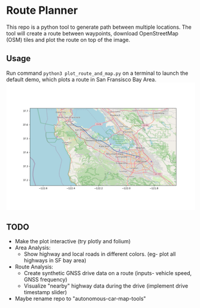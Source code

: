 # Route Planner

This repo is a python tool to generate path between multiple locations. The tool will create a route between waypoints, download OpenStreetMap (OSM) tiles and plot the route on top of the image.

## Usage
Run command `python3 plot_route_and_map.py` on a terminal to launch the default demo, which plots a route in San Fransisco Bay Area.
![Demo](demo.png)

## TODO
- Make the plot interactive (try plotly and folium)
- Area Analysis:
    - Show highway and local roads in different colors. (eg- plot all highways in SF bay area)
- Route Analysis:
    - Create synthetic GNSS drive data on a route (inputs- vehicle speed, GNSS frequency)
    - Visualize "nearby" highway data during the drive (implement drive timestamp slider)
- Maybe rename repo to "autonomous-car-map-tools"
